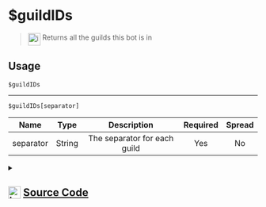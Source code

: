 # $guildIDs
> <img align="top" src="https://upload.wikimedia.org/wikipedia/commons/thumb/e/e4/Infobox_info_icon.svg/160px-Infobox_info_icon.svg.png?20150409153300" alt="image" width="25" height="auto"> Returns all the guilds this bot is in
## Usage
```
$guildIDs
```
---
```
$guildIDs[separator]
```
| Name | Type | Description | Required | Spread
| :---: | :---: | :---: | :---: | :---: |
separator | String | The separator for each guild | Yes | No
<details>
<summary>
    
## <img align="top" src="https://cdn4.iconfinder.com/data/icons/iconsimple-logotypes/512/github-512.png" alt="image" width="25" height="auto">  [Source Code](https://github.com/tryforge/ForgeScript-V2/blob/main/src/native/guildIDs.ts)
    
</summary>
    
```ts
import { ArgType, NativeFunction, Return } from "../structures"

export default new NativeFunction({
    name: "$guildIDs",
    version: "1.0.0",
    description: "Returns all the guilds this bot is in",
    unwrap: true,
    brackets: false,
    args: [
        {
            name: "separator",
            description: "The separator for each guild",
            type: ArgType.String,
            required: true,
            rest: false,
        },
    ],
    execute(ctx, [sep]) {
        return this.success(ctx.client.guilds.cache.map((x) => x.id).join(sep || ", "))
    },
})

```
    
</details>